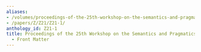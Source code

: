 ```yaml
---
aliases:
- /volumes/proceedings-of-the-25th-workshop-on-the-semantics-and-pragmatics-of-dialogue-front-matter/
- /papers/Z/Z21/Z21-1/
anthology_id: Z21-1
title: Proceedings of the 25th Workshop on the Semantics and Pragmatics of Dialogue
  - Front Matter
---
```

